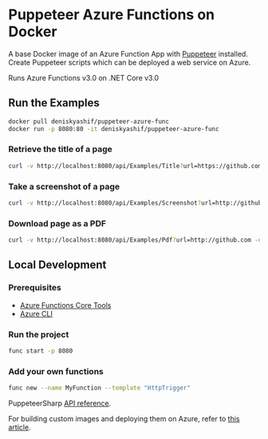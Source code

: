 # Puppeteer Azure Functions on Docker

A base Docker image of an Azure Function App with [Puppeteer](https://github.com/GoogleChrome/puppeteer) installed.  
Create Puppeteer scripts which can be deployed a web service on Azure.

Runs Azure Functions v3.0 on .NET Core v3.0

## Run the Examples

```sh
docker pull deniskyashif/puppeteer-azure-func
docker run -p 8080:80 -it deniskyashif/puppeteer-azure-func
```

### Retrieve the title of a page

```sh
curl -v http://localhost:8080/api/Examples/Title?url=https://github.com
```

### Take a screenshot of a page

```sh
curl -v http://localhost:8080/api/Examples/Screenshot?url=http://github.com -o ./page.png
```

### Download page as a PDF

```sh
curl -v http://localhost:8080/api/Examples/Pdf?url=http://github.com -o ./page.pdf
```

## Local Development

### Prerequisites

* [Azure Functions Core Tools](https://docs.microsoft.com/en-us/azure/azure-functions/functions-run-local#install-the-azure-functions-core-tools)
* [Azure CLI](https://docs.microsoft.com/en-us/cli/azure/install-azure-cli?view=azure-cli-latest)

### Run the project

```sh
func start -p 8080
```

### Add your own functions

```sh
func new --name MyFunction --template "HttpTrigger"
```

PuppeteerSharp [API reference](https://www.puppeteersharp.com/api/index.html).

For building custom images and deploying them on Azure, refer to [this article](https://docs.microsoft.com/en-us/azure/azure-functions/functions-create-function-linux-custom-image#run-the-build-command).  


